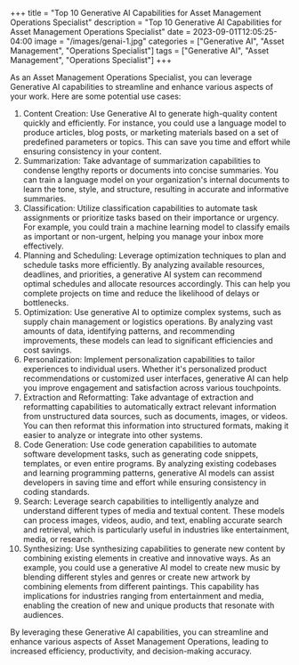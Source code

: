 +++
title = "Top 10 Generative AI Capabilities for Asset Management Operations Specialist"
description = "Top 10 Generative AI Capabilities for Asset Management Operations Specialist"
date = 2023-09-01T12:05:25-04:00
image = "/images/genai-1.jpg"
categories = ["Generative AI", "Asset Management", "Operations Specialist"]
tags = ["Generative AI", "Asset Management", "Operations Specialist"]
+++

As an Asset Management Operations Specialist, you can leverage Generative AI capabilities to streamline and enhance various aspects of your work. Here are some potential use cases:

1. Content Creation: Use Generative AI to generate high-quality content quickly and efficiently. For instance, you could use a language model to produce articles, blog posts, or marketing materials based on a set of predefined parameters or topics. This can save you time and effort while ensuring consistency in your content.
2. Summarization: Take advantage of summarization capabilities to condense lengthy reports or documents into concise summaries. You can train a language model on your organization's internal documents to learn the tone, style, and structure, resulting in accurate and informative summaries.
3. Classification: Utilize classification capabilities to automate task assignments or prioritize tasks based on their importance or urgency. For example, you could train a machine learning model to classify emails as important or non-urgent, helping you manage your inbox more effectively.
4. Planning and Scheduling: Leverage optimization techniques to plan and schedule tasks more efficiently. By analyzing available resources, deadlines, and priorities, a generative AI system can recommend optimal schedules and allocate resources accordingly. This can help you complete projects on time and reduce the likelihood of delays or bottlenecks.
5. Optimization: Use generative AI to optimize complex systems, such as supply chain management or logistics operations. By analyzing vast amounts of data, identifying patterns, and recommending improvements, these models can lead to significant efficiencies and cost savings.
6. Personalization: Implement personalization capabilities to tailor experiences to individual users. Whether it's personalized product recommendations or customized user interfaces, generative AI can help you improve engagement and satisfaction across various touchpoints.
7. Extraction and Reformatting: Take advantage of extraction and reformatting capabilities to automatically extract relevant information from unstructured data sources, such as documents, images, or videos. You can then reformat this information into structured formats, making it easier to analyze or integrate into other systems.
8. Code Generation: Use code generation capabilities to automate software development tasks, such as generating code snippets, templates, or even entire programs. By analyzing existing codebases and learning programming patterns, generative AI models can assist developers in saving time and effort while ensuring consistency in coding standards.
9. Search: Leverage search capabilities to intelligently analyze and understand different types of media and textual content. These models can process images, videos, audio, and text, enabling accurate search and retrieval, which is particularly useful in industries like entertainment, media, or research.
10. Synthesizing: Use synthesizing capabilities to generate new content by combining existing elements in creative and innovative ways. As an example, you could use a generative AI model to create new music by blending different styles and genres or create new artwork by combining elements from different paintings. This capability has implications for industries ranging from entertainment and media, enabling the creation of new and unique products that resonate with audiences.

By leveraging these Generative AI capabilities, you can streamline and enhance various aspects of Asset Management Operations, leading to increased efficiency, productivity, and decision-making accuracy.